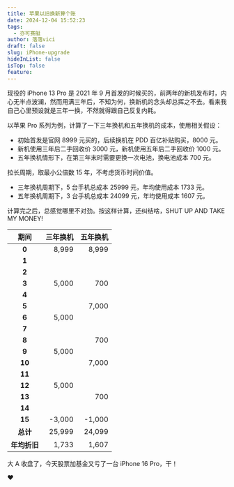 ```yaml
---
title: 苹果以旧换新算个账
date: 2024-12-04 15:52:23
tags:
  - 亦可赛艇
author: 落落vici
draft: false
slug: iPhone-upgrade
hideInList: false
isTop: false
feature:
---
```

现役的 iPhone 13 Pro 是 2021 年 9 月首发的时候买的，前两年的新机发布时，内心无半点波澜，然而用满三年后，不知为何，换新机的念头却总挥之不去。看来我自己心里预设就是三年一换，不然就得跟自己反复内耗。

以苹果 Pro 系列为例，计算了一下三年换机和五年换机的成本，使用相关假设：
- 初始首发是官网 8999 元买的，后续换机在 PDD 百亿补贴购买，8000 元。
- 新机使用三年后二手回收价 3000 元，新机使用五年后二手回收价 1000 元。
- 五年换机情形下，在第三年末时需要更换一次电池，换电池成本 700 元。

拉长周期，取最小公倍数 15 年，不考虑货币时间价值。
- 三年换机周期下，5 台手机总成本 25999 元，年均使用成本 1733 元。
- 五年换机周期下，3 台手机总成本 24099 元，年均使用成本 1607 元。

计算完之后，总感觉哪里不对劲。按这样计算，还纠结啥，SHUT UP AND TAKE MY MONEY!

|  **期间**  | **三年换机** | **五年换机** |
| :------: | -------: | -------: |
|  **0**   |    8,999 |    8,999 |
|  **1**   |          |          |
|  **2**   |          |          |
|  **3**   |    5,000 |      700 |
|  **4**   |          |          |
|  **5**   |          |    7,000 |
|  **6**   |    5,000 |          |
|  **7**   |          |          |
|  **8**   |          |      700 |
|  **9**   |    5,000 |          |
|  **10**  |          |    7,000 |
|  **11**  |          |          |
|  **12**  |    5,000 |          |
|  **13**  |          |      700 |
|  **14**  |          |          |
|  **15**  |   -3,000 |   -1,000 |
|  **总计**  |   25,999 |   24,099 |
| **年均折旧** |    1,733 |    1,607 |

大 A 收盘了，今天股票加基金又亏了一台 iPhone 16 Pro，干！

❤